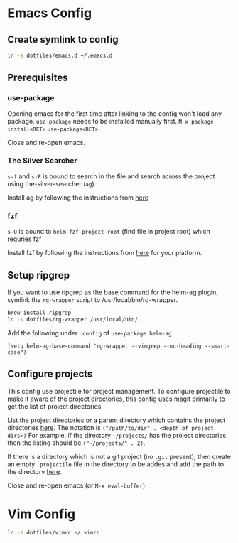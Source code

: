 # Emacs Config

## Create symlink to config
```sh
ln -s dotfiles/emacs.d ~/.emacs.d
```

## Prerequisites
### use-package
Opening emacs for the first time after linking to the config won't load any
package. `use-package` needs to be installed manually first.
`M-x package-install<RET>`
`use-package<RET>`

Close and re-open emacs.

### The Silver Searcher
`s-f` and `s-F` is bound to search in the file and search across the project
using the-silver-searcher (`ag`).

Install ag by following the instructions from [here](https://github.com/ggreer/the_silver_searcher)

### fzf
`s-O` is bound to `helm-fzf-project-root` (find file in project root) which requries fzf

Install fzf by following the instructions from [here](https://github.com/junegunn/fzf/blob/master/README.md#installation) for your platform.

## Setup ripgrep
If you want to use ripgrep as the base command for the helm-ag plugin, symlink
the `rg-wrapper` script to /usr/local/bin/rg-wrapper.

```sh
brew install ripgrep
ln -s dotfiles/rg-wrapper /usr/local/bin/.
```

Add the following under `:config` of `use-package helm-ag`


```
(setq helm-ag-base-command "rg-wrapper --vimgrep --no-heading --smart-case")
```

## Configure projects
This config use projectile for project management. To configure projectile to
make it aware of the project directories, this config uses magit primarily to
get the list of project directories.

List the project directories or a parent directory which contains the project
directories [here](https://github.com/susindaran/dotfiles/blob/master/emacs.d/init.el#L66).
The notation is `("/path/to/dir" . <depth of project dirs>)`
For example, if the directory `~/projects/` has the project directories then
the listing should be `("~/projects/" . 2)`.

If there is a directory which is not a git project (no `.git` present), then
create an empty `.projectile` file in the directory to be addes and add the
path to the directory [here](https://github.com/susindaran/dotfiles/blob/master/emacs.d/init.el#L127).

Close and re-open emacs (or `M-x eval-buffer`).

# Vim Config
```sh
ln -s dotfiles/vimrc ~/.vimrc
```
